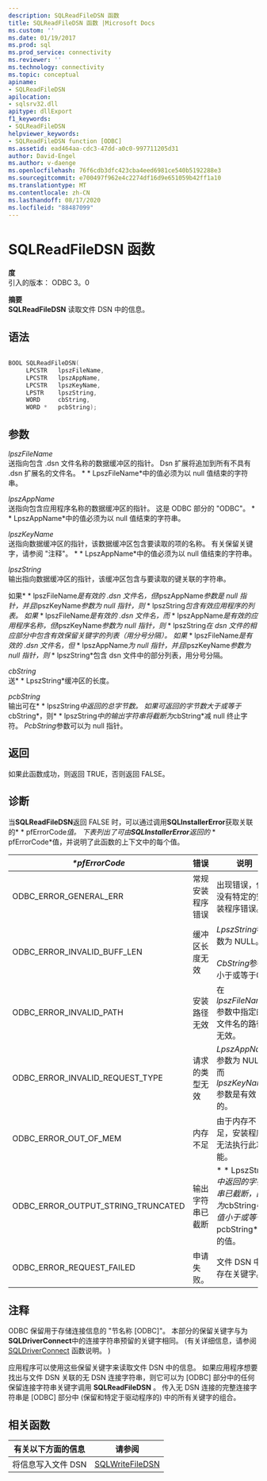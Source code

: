 ```yaml
---
description: SQLReadFileDSN 函数
title: SQLReadFileDSN 函数 |Microsoft Docs
ms.custom: ''
ms.date: 01/19/2017
ms.prod: sql
ms.prod_service: connectivity
ms.reviewer: ''
ms.technology: connectivity
ms.topic: conceptual
apiname:
- SQLReadFileDSN
apilocation:
- sqlsrv32.dll
apitype: dllExport
f1_keywords:
- SQLReadFileDSN
helpviewer_keywords:
- SQLReadFileDSN function [ODBC]
ms.assetid: ead464aa-cdc3-47dd-a0c0-997711205d31
author: David-Engel
ms.author: v-daenge
ms.openlocfilehash: 76f6cdb3dfc423cba4eed6981ce540b5192288e3
ms.sourcegitcommit: e700497f962e4c2274df16d9e651059b42ff1a10
ms.translationtype: MT
ms.contentlocale: zh-CN
ms.lasthandoff: 08/17/2020
ms.locfileid: "88487099"
---
```

# <a name="sqlreadfiledsn-function"></a>SQLReadFileDSN 函数
**度**  
 引入的版本： ODBC 3。0  
  
 **摘要**  
 **SQLReadFileDSN** 读取文件 DSN 中的信息。  
  
## <a name="syntax"></a>语法  
  
```cpp  
  
BOOL SQLReadFileDSN(  
     LPCSTR   lpszFileName,  
     LPCSTR   lpszAppName,  
     LPCSTR   lpszKeyName,  
     LPSTR    lpszString,  
     WORD     cbString,  
     WORD *   pcbString);  
```  
  
## <a name="arguments"></a>参数  
 *lpszFileName*  
 送指向包含 .dsn 文件名称的数据缓冲区的指针。 Dsn 扩展将追加到所有不具有 .dsn 扩展名的文件名。 * \* LpszFileName*中的值必须为以 null 值结束的字符串。  
  
 *lpszAppName*  
 送指向包含应用程序名称的数据缓冲区的指针。 这是 ODBC 部分的 "ODBC"。 * \* LpszAppName*中的值必须为以 null 值结束的字符串。  
  
 *lpszKeyName*  
 送指向数据缓冲区的指针，该数据缓冲区包含要读取的项的名称。 有关保留关键字，请参阅 "注释"。 * \* LpszAppName*中的值必须为以 null 值结束的字符串。  
  
 *lpszString*  
 输出指向数据缓冲区的指针，该缓冲区包含与要读取的键关联的字符串。  
  
 如果* \* lpszFileName*是有效的 .dsn 文件名，但*lpszAppName*参数是 null 指针，并且*lpszKeyName*参数为 null 指针，则* \* lpszString*包含有效应用程序的列表。 如果* \* lpszFileName*是有效的 .dsn 文件名，而* \* lpszAppName*是有效的应用程序名称，但*lpszKeyName*参数为 null 指针，则* \* lpszString*在 dsn 文件的相应部分中包含有效保留关键字的列表（用分号分隔）。 如果* \* lpszFileName*是有效的 .dsn 文件名，但* \* lpszAppName*为 null 指针，并且*lpszKeyName*参数为 null 指针，则* \* lpszString*包含 dsn 文件中的部分列表，用分号分隔。  
  
 *cbString*  
 送* \* LpszString*缓冲区的长度。  
  
 *pcbString*  
 输出可在* \* lpszString*中返回的总字节数。 如果可返回的字节数大于或等于*cbString*，则* \* lpszString*中的输出字符串将截断为*cbString*减 null 终止字符。 *PcbString*参数可以为 null 指针。  
  
## <a name="returns"></a>返回  
 如果此函数成功，则返回 TRUE，否则返回 FALSE。  
  
## <a name="diagnostics"></a>诊断  
 当**SQLReadFileDSN**返回 FALSE 时，可以通过调用**SQLInstallerError**获取关联的* \* pfErrorCode*值。 下表列出了可由**SQLInstallerError**返回的* \* pfErrorCode*值，并说明了此函数的上下文中的每个值。  
  
|*\*pfErrorCode*|错误|说明|  
|---------------------|-----------|-----------------|  
|ODBC_ERROR_GENERAL_ERR|常规安装程序错误|出现错误，但没有特定的安装程序错误。|  
|ODBC_ERROR_INVALID_BUFF_LEN|缓冲区长度无效|*LpszString*参数为 NULL。<br /><br /> *CbString*参数小于或等于0。|  
|ODBC_ERROR_INVALID_PATH|安装路径无效|在 *lpszFileName* 参数中指定的文件名的路径无效。|  
|ODBC_ERROR_INVALID_REQUEST_TYPE|请求的类型无效|*LpszAppName*参数为 NULL，而*lpszKeyName*参数是有效的。|  
|ODBC_ERROR_OUT_OF_MEM|内存不足|由于内存不足，安装程序无法执行此功能。|  
|ODBC_ERROR_OUTPUT_STRING_TRUNCATED|输出字符串已截断|* \* LpszString*中返回的字符串已截断，因为*cbString*中的值小于或等于* \* pcbString*中的值。|  
|ODBC_ERROR_REQUEST_FAILED|申请失败。|文件 DSN 中不存在关键字。|  
  
## <a name="comments"></a>注释  
 ODBC 保留用于存储连接信息的 "节名称 [ODBC]"。 本部分的保留关键字与为 **SQLDriverConnect**中的连接字符串预留的关键字相同。  (有关详细信息，请参阅 [SQLDriverConnect](../../../odbc/reference/syntax/sqldriverconnect-function.md) 函数说明。 )   
  
 应用程序可以使用这些保留关键字来读取文件 DSN 中的信息。 如果应用程序想要找出与文件 DSN 关联的无 DSN 连接字符串，则它可以为 [ODBC] 部分中的任何保留连接字符串关键字调用 **SQLReadFileDSN** 。 传入无 DSN 连接的完整连接字符串是 [ODBC] 部分中 (保留和特定于驱动程序的) 中的所有关键字的组合。  
  
## <a name="related-functions"></a>相关函数  
  
|有关以下方面的信息|请参阅|  
|---------------------------|---------|  
|将信息写入文件 DSN|[SQLWriteFileDSN](../../../odbc/reference/syntax/sqlwritefiledsn-function.md)|
